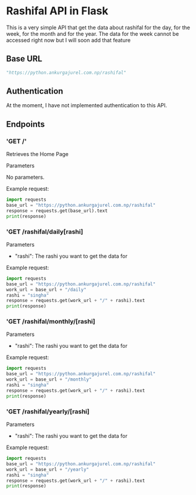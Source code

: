 # Rashifal API in Flask

This is a very simple API that get the data about rashifal for the day, for the week, for the month and for the year. The data for the week cannot be accessed right now but I will soon add that feature

## Base URL

```python
"https://python.ankurgajurel.com.np/rashifal"
```

## Authentication

At the moment, I have not implemented authentication to this API.

## Endpoints

### 'GET /'

Retrieves the Home Page

<p>Parameters</p>

No parameters.

Example request:

```python
import requests
base_url = "https://python.ankurgajurel.com.np/rashifal"
response = requests.get(base_url).text
print(response)
```

### 'GET /rashifal/daily[rashi]

<p>Parameters</p>

- "rashi": The rashi you want to get the data for

Example request:

```python
import requests
base_url = "https://python.ankurgajurel.com.np/rashifal"
work_url = base_url + "/daily"
rashi = "singha"
response = requests.get(work_url + "/" + rashi).text
print(response)
```

### 'GET /rashifal/monthly/[rashi]

<p>Parameters</p>

- "rashi": The rashi you want to get the data for

Example request:

```python
import requests
base_url = "https://python.ankurgajurel.com.np/rashifal"
work_url = base_url + "/monthly"
rashi = "singha"
response = requests.get(work_url + "/" + rashi).text
print(response)
```

### 'GET /rashifal/yearly/[rashi]

<p>Parameters</p>

- "rashi": The rashi you want to get the data for

Example request:

```python
import requests
base_url = "https://python.ankurgajurel.com.np/rashifal"
work_url = base_url + "/yearly"
rashi = "singha"
response = requests.get(work_url + "/" + rashi).text
print(response)
```